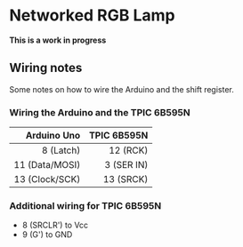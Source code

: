# Networked RGB Lamp

**This is a work in progress**

## Wiring notes

Some notes on how to wire the Arduino and the shift register.

### Wiring the Arduino and the TPIC 6B595N

| Arduino Uno     | TPIC 6B595N    |
|----------------:|---------------:|
|   8 (Latch)     |    12 (RCK)    |
|  11 (Data/MOSI) |     3 (SER IN) |
|  13 (Clock/SCK) |    13 (SRCK)   |

### Additional wiring for TPIC 6B595N

  - 8 (SRCLR') to Vcc
  - 9 (G') to GND
